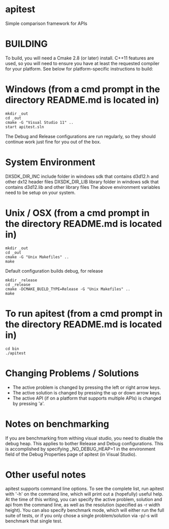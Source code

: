 apitest
=======

Simple comparison framework for APIs


BUILDING
========

To build, you will need a Cmake 2.8 (or later) install. C++11 features are 
used, so you will need to ensure you have at least the requested compiler
for your platform. See below for platform-specific instructions to build:

Windows (from a cmd prompt in the directory README.md is located in)
=======
    mkdir _out
    cd _out
    cmake -G "Visual Studio 11" ..
    start apitest.sln

The Debug and Release configurations are run regularly, so they should
continue work just fine for you out of the box.

System Environment
=======
DXSDK_DIR_INC   include folder in windows sdk that contains d3d12.h and other dx12 header files
DXSDK_DIR_LIB   library folder in windows sdk that contains d3d12.lib and other library files
The above environment variables need to be setup on your system.

Unix / OSX (from a cmd prompt in the directory README.md is located in)
=======
    mkdir _out
    cd _out
    cmake -G "Unix Makefiles" ..
    make

Default configuration builds debug, for release

    mkdir _release
    cd _release
    cmake -DCMAKE_BUILD_TYPE=Release -G "Unix Makefiles" ..
    make

To run apitest (from a cmd prompt in the directory README.md is located in)
=======
    cd bin
    ./apitest

Changing Problems / Solutions
=======
- The active problem is changed by pressing the left or right arrow keys.
- The active solution is changed by pressing the up or down arrow keys.
- The active API (if on a platform that supports multiple APIs) is changed by pressing 'a'.


Notes on benchmarking
=======
If you are benchmarking from withing visual studio, you need to disable the 
debug heap. This applies to bother Release and Debug configurations. This is 
accomplished by specifying _NO_DEBUG_HEAP=1 in the environment field of the 
Debug Properties page of apitest (in Visual Studio).


Other useful notes
=======
apitest supports command line options. To see the complete list, run apitest 
with '-h' on the command line, which will print out a (hopefully) useful 
help. At the time of this writing, you can specify the active problem, solution
and api from the command line, as well as the resolution (specified as -r width height).
You can also specify benchmark mode, which will either run the full suite of tests, or 
if you only chose a single problem/solution via -p/-s will benchmark that single test.
